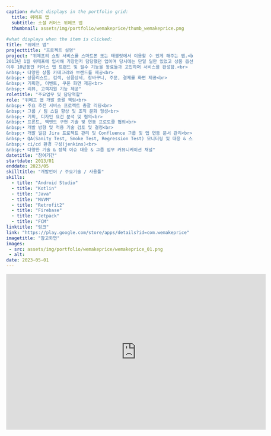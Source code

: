 ```yaml
---
caption: #what displays in the portfolio grid:
  title: 위메프 앱
  subtitle: 소셜 커머스 위메프 앱
  thumbnail: assets/img/portfolio/wemakeprice/thumb_wemakeprice.png
  
#what displays when the item is clicked:
title: "위메프 앱"
projecttitle: "프로젝트 설명"
project: "위메프의 쇼핑 서비스를 스마트폰 또는 태블릿에서 이용할 수 있게 해주는 앱.<br>
2013년 1월 위메프에 입사해 가장먼저 담당했던 앱이며 당시에는 단일 딜만 있었고 상품 옵션개념조차 없없음.<br>
이후 10년동안 커머스 앱 트랜드 및 필수 기능을 동료들과 고민하며 서비스를 완성함.<br>
&nbsp;• 다양한 상품 카테고리와 브랜드를 제공<br>
&nbsp;• 상품리스트, 검색, 상품상세, 장바구니, 주문, 결제를 화면 제공<br>
&nbsp;• 기획전, 이벤트, 쿠폰 화면 제공<br>
&nbsp;• 리뷰, 고객지원 기능 제공"
roletitle: "주요업무 및 담당역할"
role: "위메프 앱 개발 총괄 책임<br>
&nbsp;• 주요 추진 서비스 프로젝트 총괄 리딩<br>
&nbsp;• 그룹 / 팀 스킬 향상 및 조직 문화 형성<br>
&nbsp;• 기획, 디자인 요건 분석 및 협의<br>
&nbsp;• 프론트, 백엔드 구현 기술 및 연동 프로토콜 협의<br>
&nbsp;• 개발 방향 및 적용 기술 검토 및 결정<br>
&nbsp;• 개발 일감 Jira 프로젝트 관리 및 Confluence 그룹 및 앱 연동 문서 관리<br>
&nbsp;• QA(Sanity Test, Smoke Test, Regression Test) 모니터링 및 대응 & 스토어 배포 관리<br>
&nbsp;• ci/cd 환경 구성(jenkins)<br>
&nbsp;• 다양한 기술 & 정책 이슈 대응 & 그룹 업무 커뮤니케이션 채널"
datetitle: "참여기간"
startdate: 2013/01
enddate: 2023/05
skilltitle: "개발언어 / 주요기술 / 사용툴"
skills:
  - title: "Android Studio"
  - title: "Kotlin"
  - title: "Java"
  - title: "MVVM"
  - title: "Retrofit2"
  - title: "Firebase"
  - title: "Jetpack"
  - title: "FCM"
linktitle: "링크"
link: "https://play.google.com/store/apps/details?id=com.wemakeprice"
imagetitle: "참고화면"
images:
 - src: assets/img/portfolio/wemakeprice/wemakeprice_01.png
 - alt: 
date: 2023-05-01
---
```

<center>
  <iframe width="700" height="420" src="https://www.youtube.com/embed/XUklf1yE-JU?start=158"
    title="YouTube video player" frameborder="0"
    allow="accelerometer; autoplay; clipboard-write; encrypted-media; gyroscope; picture-in-picture; web-share"
    allowfullscreen></iframe>
</center>
